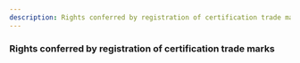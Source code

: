 ```yaml
---
description: Rights conferred by registration of certification trade marks
---
```


### Rights conferred by registration of certification trade marks

